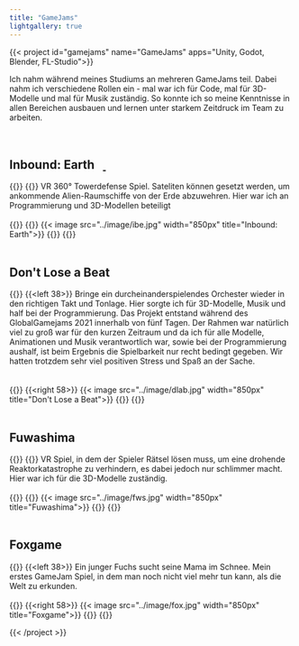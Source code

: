 ```yaml
---
title: "GameJams"
lightgallery: true
---
```


{{< project id="gamejams" name="GameJams" apps="Unity, Godot, Blender, FL-Studio">}}

Ich nahm während meines Studiums an mehreren GameJams teil. Dabei nahm ich verschiedene Rollen ein - mal war ich für Code, mal für 3D-Modelle und mal für Musik zuständig. So konnte ich so meine Kenntnisse in allen Bereichen ausbauen und lernen unter starkem Zeitdruck im Team zu arbeiten.  
<br><br>
<h2 class="liner">Inbound: Earth &nbsp <a href="https://globalgamejam.org/2019/games/inbound-earth"><i class="fa-solid fa-globe"></i></a><a href="https://github.com/hs-furtwangen/inboundearth
">&nbsp<i class="fab fa-github fa-gh"></i></a></h2>
{{<twoculumn>}}
{{<left 38>}}
VR 360° Towerdefense Spiel. Sateliten können gesetzt werden, um ankommende Alien-Raumschiffe von der Erde abzuwehren. Hier war ich an Programmierung und 3D-Modellen beteiligt<br><br>
{{</left>}}
{{<right 58>}}
{{< image src="../image/ibe.jpg" width="850px" title="Inbound: Earth">}}
{{</right>}}
{{</twoculumn>}}
<br><br>
<h2 class="liner">Don't Lose a Beat &nbsp <a href="https://github.com/CalvinDO/DontLoseABeat"><i class="fab fa-github fa-gh"></i></a></h2>

{{<twoculumn>}}
{{<left 38>}}
Bringe ein durcheinanderspielendes Orchester wieder in den richtigen Takt und Tonlage. Hier sorgte ich für 3D-Modelle, Musik und half bei der Programmierung. Das Projekt entstand während des GlobalGamejams 2021 innerhalb von fünf Tagen. Der Rahmen war natürlich viel zu groß war für den kurzen Zeitraum und da ich für alle Modelle, Animationen und Musik verantwortlich war, sowie bei der Programmierung aushalf, ist beim Ergebnis die Spielbarkeit nur recht bedingt gegeben. Wir hatten trotzdem sehr viel positiven Stress und Spaß an der Sache.<br><br>  
{{</left>}}
{{<right 58>}}
{{< image src="../image/dlab.jpg" width="850px" title="Don't Lose a Beat">}}
{{</right>}}
{{</twoculumn>}}
<br><br>
<h2 class="liner">Fuwashima &nbsp <a href="https://globalgamejam.org/2020/games/fuwashima-2"><i class="fa-solid fa-globe"></i></a>&nbsp<a href="https://github.com/hs-furtwangen/Fuwashima/
"><i class="fab fa-github fa-gh"></i></a></h2>
{{<twoculumn>}}
{{<left 38>}}
VR Spiel, in dem der Spieler Rätsel lösen muss, um eine drohende Reaktorkatastrophe zu verhindern, es dabei jedoch nur schlimmer macht. Hier war ich für die 3D-Modelle zuständig.<br><br>
{{</left>}}
{{<right 58>}}
{{< image src="../image/fws.jpg" width="850px" title="Fuwashima">}}
{{</right>}}
{{</twoculumn>}}
<br><br>
<h2 class="liner">Foxgame</h2>

{{<twoculumn>}}
{{<left 38>}}
Ein junger Fuchs sucht seine Mama im Schnee. Mein erstes GameJam Spiel, in dem man noch nicht viel mehr tun kann, als die Welt zu erkunden.<br><br>
{{</left>}}
{{<right 58>}}
{{< image src="../image/fox.jpg" width="850px" title="Foxgame">}}
{{</right>}}
{{</twoculumn>}}


{{< /project >}}